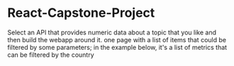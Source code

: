 # React-Capstone-Project
Select an API that provides numeric data about a topic that you like and then build the webapp around it. one page with a list of items that could be filtered by some parameters; in the example below, it's a list of metrics that can be filtered by the country
